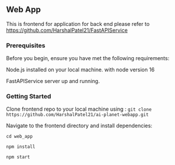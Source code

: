 ## Web App
This is frontend for application for back end please refer to https://github.com/HarshalPatel21/FastAPIService 


### Prerequisites

Before you begin, ensure you have met the following requirements:

Node.js installed on your local machine. with node version 16

FastAPIService server up and running.

### Getting Started
Clone frontend repo to your local machine using : `git clone https://github.com/HarshalPatel21/ai-planet-webapp.git`

Navigate to the frontend directory and install dependencies:

`cd web_app`

`npm install`

`npm start`
